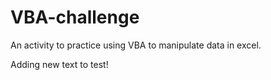 # VBA-challenge

An activity to practice using VBA to manipulate data in excel.


Adding new text to test!
